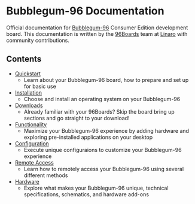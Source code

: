 # Bubblegum-96 Documentation

Official documentation for [Bubblegum-96](https://www.96boards.org/products/ce/dragonboard410c/) Consumer Edition development board. This documentation is written by the [96Boards](https://www.96boards.org) team at [Linaro](http://www.linaro.org) with community contributions.

## Contents

- [Quickstart](Quickstart/README.md)
   - Learn about your Bubblegum-96 board, how to prepare and set up for basic use
- [Installation](Installation/README.md)
   - Choose and install an operating system on your Bubblegum-96
- [Downloads](Downloads/README.md)
   - Already familiar with your 96Boards? Skip the board bring up sections and go straight to your download!
- [Functionality](Functionality/README.md)
   - Maximize your Bubblegum-96 experience by adding hardware and exploring pre-installed applications on your desktop
- [Configuration](Configuration/README.md)
   - Execute unique configuraions to customize your Bubblegum-96 experience
- [Remote Access](Remote-Access/README.md)
   - Learn how to remotely access your Bubblegum-96 using several different methods
- [Hardware](Hardware/README.md)
   - Explore what makes your Bubblegum-96 unique, technical specifications, schematics, and hardware add-ons
